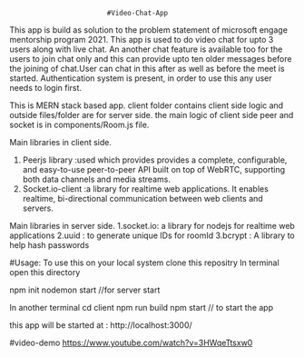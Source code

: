                             #Video-Chat-App


This app is build as solution to the problem statement of microsoft engage mentorship program 2021.
This app is used to do video chat for upto 3 users along with live chat.
An another chat feature is available too for the users to join chat only and this can provide upto ten older messages before the joining of chat.User can chat in this after as well as before the meet is started.
Authentication system is present, in order to use this any user needs to login first.

This is MERN stack based app.
client folder contains client side logic and outside files/folder are for server side.
the main logic of client side peer and socket  is in components/Room.js file.

Main libraries in client side.
1. Peerjs library   :used which provides provides a complete, configurable, and easy-to-use peer-to-peer API built on top of WebRTC, supporting both data channels and media streams.
2. Socket.io-client :a library for realtime web applications. It enables realtime, bi-directional communication between web clients and servers.

Main libraries in server side.
1.socket.io: a library for nodejs for realtime web applications 
2.uuid     : to generate unique IDs for roomId
3.bcrypt   : A library to help hash passwords



#Usage:
To use this on your local system clone this repositry
In terminal open this directory


npm init 
nodemon start  //for server start


In another terminal 
cd client 
npm run build
npm start  // to start the app

this app will be started at : http://localhost:3000/

#video-demo
https://www.youtube.com/watch?v=3HWqeTtsxw0